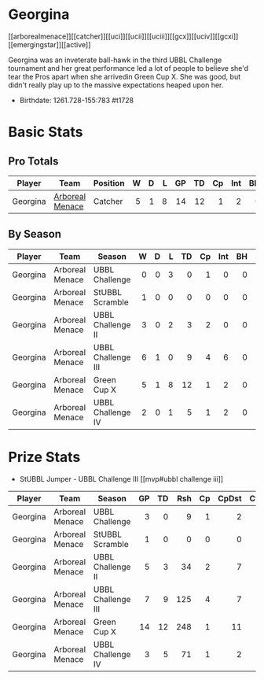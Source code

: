# Georgina

[[arborealmenace]][[catcher]][[uci]][[ucii]][[uciii]][[gcx]][[uciv]][[gcxi]][[emergingstar]][[active]]

Georgina was an inveterate ball-hawk in the third UBBL Challenge tournament and her great performance led a lot of people to believe she'd tear the Pros apart when she arrivedin Green Cup X. She was good, but didn't really play up to the massive expectations heaped upon her.

* Birthdate: 1261.728-155:783 #t1728 

# Basic Stats

## Pro Totals

| Player           | Team        | Position      | W | D | L | GP | TD | Cp | Int | BH | SI | Ki | MVP | SPP |
|------------------|-------------|---------------|--:|--:|--:|---:|---:|---:|----:|---:|---:|---:|----:|----:|
| Georgina | [Arboreal Menace](../teams/arborealmenace) | Catcher  |    5 |    1 |    8 |   14 |   12 |    1 |    2 |    0 |    0 |    0 |    0 |   41 |

## By Season

| Player | Team         | Season          | W | D | L | TD | Cp | Int | BH | SI | Ki | MVP | SPP |
|--------|--------------|-----------------|--:|--:|--:|---:|---:|----:|---:|---:|---:|----:|----:|
| Georgina | Arboreal Menace | UBBL Challenge     |    0 |    0 |    3 |    0 |    1 |    0 |    0 |    0 |    0 |    1 |    6 |
| Georgina | Arboreal Menace | StUBBL Scramble    |    1 |    0 |    0 |    0 |    0 |    0 |    0 |    0 |    0 |    0 |    0 |
| Georgina | Arboreal Menace | UBBL Challenge II  |    3 |    0 |    2 |    3 |    2 |    0 |    0 |    0 |    0 |    0 |   11 |
| Georgina | Arboreal Menace | UBBL Challenge III |    6 |    1 |    0 |    9 |    4 |    6 |    0 |    0 |    0 |    2 |   53 |
| Georgina | Arboreal Menace | Green Cup X        |    5 |    1 |    8 |   12 |    1 |    2 |    0 |    0 |    0 |    0 |   41 |
| Georgina | Arboreal Menace | UBBL Challenge IV  |    2 |    0 |    1 |    5 |    1 |    2 |    0 |    0 |    0 |    0 |   20 |

# Prize Stats

* StUBBL Jumper - UBBL Challenge III [[mvp#ubbl challenge iii]]

| Player | Team         | Season          | GP | TD | Rsh | Cp | CpDst | Ctch | Int | Cas | Blk | Sck | MVP | SPP |
|--------|--------------|-----------------|---:|---:|----:|---:|------:|-----:|----:|----:|----:|----:|----:|----:|
| Georgina | Arboreal Menace | UBBL Challenge     |  3 |    0 |    9 |    1 |     2 |    1 |    0 |    0 |    2 |    1 |    1 |    6 |
| Georgina | Arboreal Menace | StUBBL Scramble    |  1 |    0 |    0 |    0 |     0 |    0 |    0 |    0 |    2 |    0 |    0 |    0 |
| Georgina | Arboreal Menace | UBBL Challenge II  |  5 |    3 |   34 |    2 |     7 |    3 |    0 |    0 |    4 |    0 |    0 |   11 |
| Georgina | Arboreal Menace | UBBL Challenge III |  7 |    9 |  125 |    4 |     7 |    9 |    6 |    0 |    1 |    0 |    2 |   **53** |
| Georgina | Arboreal Menace | Green Cup X        | 14 |   12 |  248 |    1 |    11 |   27 |    2 |    0 |    8 |    0 |    0 |   41 |
| Georgina | Arboreal Menace | UBBL Challenge IV  |  3 |    5 |   71 |    1 |     2 |    5 |    2 |    0 |    3 |    0 |    0 |   20 |
